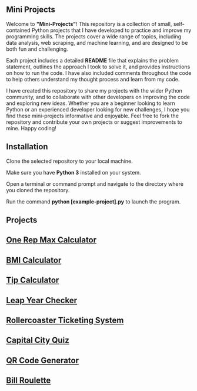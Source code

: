 ## Mini Projects
Welcome to **"Mini-Projects"**! This repository is a collection of small, self-contained Python projects that I have developed to practice and improve my programming skills. The projects cover a wide range of topics, including data analysis, web scraping, and machine learning, and are designed to be both fun and challenging.

Each project includes a detailed **README** file that explains the problem statement, outlines the approach I took to solve it, and provides instructions on how to run the code. I have also included comments throughout the code to help others understand my thought process and learn from my code.

I have created this repository to share my projects with the wider Python community, and to collaborate with other developers on improving the code and exploring new ideas. Whether you are a beginner looking to learn Python or an experienced developer looking for new challenges, I hope you find these mini-projects informative and enjoyable. Feel free to fork the repository and contribute your own projects or suggest improvements to mine. Happy coding!


## Installation

Clone the selected repository to your local machine.

Make sure you have **Python 3** installed on your system.

Open a terminal or command prompt and navigate to the directory where you cloned the repository.

Run the command **python [example-project].py** to launch the program.

## Projects

## [One Rep Max Calculator](./max-lifts)
## [BMI Calculator](./bmi)
## [Tip Calculator](./tip-calculator)
## [Leap Year Checker](./leap)
## [Rollercoaster Ticketing System](./rollercoaster)
## [Capital City Quiz](./capitals)
## [QR Code Generator](./qr-code)
## [Bill Roulette](./bill-roulette)